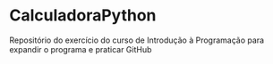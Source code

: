 # CalculadoraPython
 Repositório do exercício do curso de Introdução à Programação para expandir o programa e praticar GitHub 
